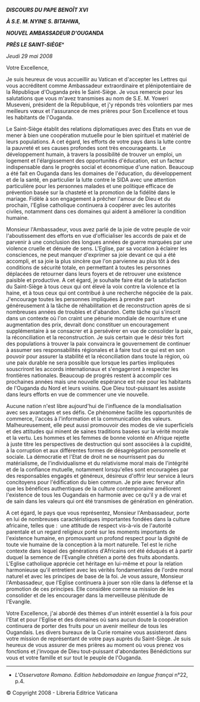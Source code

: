 ***DISCOURS DU PAPE BENOÎT XVI***

***À S.E. M. NYINE S. BITAHWA,***

***NOUVEL AMBASSADEUR D'OUGANDA***

***PRÈS LE SAINT-SIÈGE****

*Jeudi 29 mai 2008*

Votre Excellence,

Je suis heureux de vous accueillir au Vatican et d'accepter les Lettres qui vous accréditent comme Ambassadeur extraordinaire et plénipotentiaire de la République d'Ouganda près le Saint-Siège. Je vous remercie pour les salutations que vous m'avez transmises au nom de S.E. M. Yoweri Museveni, président de la République, et j'y réponds très volontiers par mes meilleurs vœux et l'assurance de mes prières pour Son Excellence et tous les habitants de l'Ouganda.

Le Saint-Siège établit des relations diplomatiques avec des Etats en vue de mener à bien une coopération mutuelle pour le bien spirituel et matériel de leurs populations. A cet égard, les efforts de votre pays dans la lutte contre la pauvreté et ses causes profondes sont très encourageants. Le développement humain, à travers la possibilité de trouver un emploi, un logement et l'élargissement des opportunités d'éducation, est un facteur indispensable dans le progrès social et économique d'une nation. Beaucoup a été fait en Ouganda dans les domaines de l'éducation, du développement et de la santé, en particulier la lutte contre le SIDA avec une attention particulière pour les personnes malades et une politique efficace de prévention basée sur la chasteté et la promotion de la fidélité dans le mariage. Fidèle à son engagement à prêcher l'amour de Dieu et du prochain, l'Eglise catholique continuera à coopérer avec les autorités civiles, notamment dans ces domaines qui aident à améliorer la condition humaine.

Monsieur l'Ambassadeur, vous avez parlé de la joie de votre peuple de voir l'aboutissement des efforts en vue d'officialiser les accords de paix et de parvenir à une conclusion des longues années de guerre marquées par une violence cruelle et dénuée de sens. L'Eglise, par sa vocation à éclairer les consciences, ne peut manquer d'exprimer sa joie devant ce qui a été accompli, et sa joie la plus sincère que l'on parvienne au plus tôt à des conditions de sécurité totale, en permettant à toutes les personnes déplacées de retourner dans leurs foyers et de retrouver une existence paisible et productive. A cet égard, je souhaite faire état de la satisfaction du Saint-Siège à tous ceux qui ont élevé la voix contre la violence et la haine, et à tous ceux qui ont contribué à une recherche négociée de la paix. J'encourage toutes les personnes impliquées à prendre part généreusement à la tâche de réhabilitation et de reconstruction après de si nombreuses années de troubles et d'abandon. Cette tâche qui s'inscrit dans un contexte où l'on craint une pénurie mondiale de nourriture et une augmentation des prix, devrait donc constituer un encouragement supplémentaire à se consacrer et à persévérer en vue de consolider la paix, la réconciliation et la reconstruction. Je suis certain que le désir très fort des populations à trouver la paix convaincra le gouvernement de continuer à assumer ses responsabilités régionales et à faire tout ce qui est en son pouvoir pour assurer la stabilité et la réconciliation dans toute la région, où une paix durable ne sera possible que lorsque les parties impliquées souscriront les accords internationaux et s'engageront à respecter les frontières nationales. Beaucoup de progrès restent à accomplir ces prochaines années mais une nouvelle espérance est née pour les habitants de l'Ouganda du Nord et leurs voisins. Que Dieu tout-puissant les assiste dans leurs efforts en vue de commencer une vie nouvelle.

Aucune nation n'est libre aujourd'hui de l'influence de la mondialisation avec ses avantages et ses défis. Ce phénomène facilite les opportunités de commerce, l'accès à l'information et la communication des valeurs. Malheureusement, elle peut aussi promouvoir des modes de vie superficiels et des attitudes qui minent de saines traditions basées sur la vérité morale et la vertu. Les hommes et les femmes de bonne volonté en Afrique rejette à juste titre les perspectives de destruction qui sont associées à la cupidité, à la corruption et aux différentes formes de désagrégation personnelle et sociale. La démocratie et l'Etat de droit ne se nourrissent pas du matérialisme, de l'individualisme et du relativisme moral mais de l'intégrité et de la confiance mutuelle, notamment lorsqu'elles sont encouragées par des responsables engagés et généreux, désireux d'offrir leur service à leurs concitoyens pour l'édification du bien commun. Je prie avec ferveur afin que les bénéfices authentiques de la culture contemporaine améliorent l'existence de tous les Ougandais en harmonie avec ce qu'il y a de vrai et de sain dans les valeurs qui ont été transmises de génération en génération.

A cet égard, le pays que vous représentez, Monsieur l'Ambassadeur, porte en lui de nombreuses caractéristiques importantes fondées dans la culture africaine, telles que :  une attitude de respect vis-à-vis de l'autorité parentale et un regard religieux porté sur les moments importants de l'existence humaine, en promouvant un profond respect pour la dignité de toute vie humaine de la conception à la mort naturelle. Tel est le riche contexte dans lequel des générations d'Africains ont été éduqués et à partir duquel la semence de l'Evangile chrétien a porté des fruits abondants. L'Eglise catholique apprécie cet héritage en lui-même et pour la relation harmonieuse qu'il entretient avec les vérités fondamentales de l'ordre moral naturel et avec les principes de base de la foi. Je vous assure, Monsieur l'Ambassadeur, que l'Eglise continuera à jouer son rôle dans la défense et la promotion de ces principes. Elle considère comme sa mission de les consolider et de les encourager dans la merveilleuse plénitude de l'Evangile.

Votre Excellence, j'ai abordé des thèmes d'un intérêt essentiel à la fois pour l'Etat et pour l'Eglise et des domaines où sans aucun doute la coopération continuera de porter des fruits pour un avenir meilleur de tous les Ougandais. Les divers bureaux de la Curie romaine vous assisteront dans votre mission de représentant de votre pays auprès du Saint-Siège. Je suis heureux de vous assurer de mes prières au moment où vous prenez vos fonctions et j'invoque de Dieu tout-puissant d'abondantes Bénédictions sur vous et votre famille et sur tout le peuple de l'Ouganda.

* * *

* *L'Osservatore Romano. Edition hebdomadaire en langue françai* n°22, p.4.

© Copyright 2008 - Libreria Editrice Vaticana